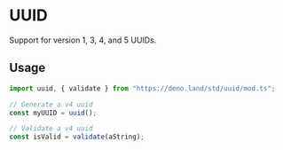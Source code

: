 # UUID

Support for version 1, 3, 4, and 5 UUIDs.

## Usage

```ts
import uuid, { validate } from "https://deno.land/std/uuid/mod.ts";

// Generate a v4 uuid
const myUUID = uuid();

// Validate a v4 uuid
const isValid = validate(aString);
```
